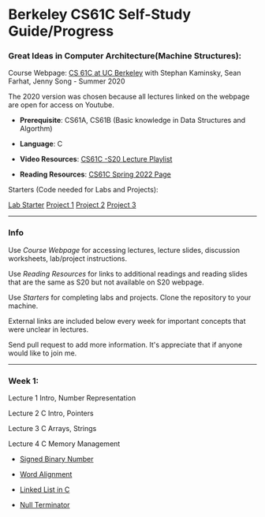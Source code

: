 # Berkeley CS61C Self-Study Guide/Progress
### Great Ideas in Computer Architecture(Machine Structures): 

Course Webpage: 
[CS 61C at UC Berkeley](https://inst.eecs.berkeley.edu/~cs61c/su20/) with Stephan Kaminsky, Sean Farhat, Jenny Song - Summer 2020 

The 2020 version was chosen because all lectures linked on the webpage are open for access on Youtube.

- **Prerequisite**: CS61A, CS61B (Basic knowledge in Data Structures and Algorthm)

- **Language**: C 

- **Video Resources**: [CS61C -S20 Lecture Playlist](https://www.youtube.com/playlist?list=PLDoI-XvXO0aqgoMQvogzmf7CKiSMSUS3M)

- **Reading Resources**: [CS61C Spring 2022 Page](https://inst.eecs.berkeley.edu/~cs61c/sp22/)


Starters (Code needed for Labs and Projects):

[Lab Starter](https://github.com/61c-teach/su20-lab-starter)
[Project 1](https://github.com/61c-teach/su20-proj1-starter)
[Project 2](https://github.com/61c-teach/su20-proj2-starter)
[Project 3](https://github.com/61c-teach/su20-proj3-starter)

*** 
### Info
Use *Course Webpage* for accessing lectures, lecture slides, discussion worksheets, lab/project instructions.

Use *Reading Resources* for links to additional readings and reading slides that are the same as S20 but not available on S20 webpage.

Use *Starters* for completing labs and projects. Clone the repository to your machine.

External links are included below every week for important concepts that were unclear in lectures.

Send pull request to add more information. It's appreciate that if anyone would like to join me.
<br />

***

### Week 1:

Lecture 1 Intro, Number Representation

Lecture 2 C Intro, Pointers

Lecture 3 C Arrays, Strings 

Lecture 4 C Memory Management

- [Signed Binary Number](https://www.electronics-tutorials.ws/binary/signed-binary-numbers.html)

- [Word Alignment](https://hps.vi4io.org/_media/teaching/wintersemester_2013_2014/epc-14-haase-svenhendrik-alignmentinc-paper.pdf)

- [Linked List in C](https://www.tutorialspoint.com/data_structures_algorithms/linked_list_program_in_c.htm)

- [Null Terminator](http://www.cs.ecu.edu/karl/2530/spr17/Notes/C/String/nullterm.html)






